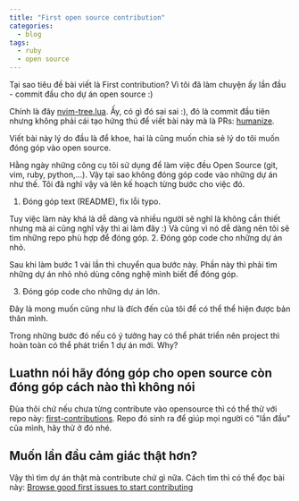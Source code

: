 ```yaml
---
title: "First open source contribution"
categories:
  - blog
tags:
  - ruby
  - open source
---
```

Tại sao tiêu đề bài viết là First contribution? Vì tôi đã làm chuyện ấy lần đầu - commit đầu cho dự án open source :)

Chính là đây [nvim-tree.lua](https://github.com/kyazdani42/nvim-tree.lua/commit/52d28143cb01088e9cfdc2c03ddeed60bb00f450). Ấy, có gì đó sai sai :), đó là commit đầu tiên nhưng không phải cái tạo hứng thú để viết bài này mà là PRs: [humanize](https://github.com/radar/humanize/pulls?q=is%3Apr+author%3Aluathn+is%3Aclosed).

Viết bài này lý do đầu là để khoe, hai là cũng muốn chia sẻ lý do tôi muốn đóng góp vào open source.

Hằng ngày những công cụ tôi sử dụng để làm việc đều Open Source (git, vim, ruby, python,...). Vậy tại sao không đóng góp code vào những dự án như thế. Tôi đã nghĩ vậy và lên kế hoạch từng bước cho việc đó. 
1. Đóng góp text (README), fix lỗi typo.
  
Tuy việc làm này khá là dễ dàng và nhiều người sẽ nghĩ là không cần thiết nhưng mà ai cũng nghĩ vậy thì ai làm đây :)
Và cũng vì nó dễ dàng nên tôi sẽ tìm những repo phù hợp để đóng góp. 
2. Đóng góp code cho những dự án nhỏ. 

Sau khi làm bước 1 vài lần thì chuyển qua bước này. Phần này thì phải tìm những dự án nhỏ nhỏ dùng công nghệ mình biết để đóng góp.

3. Đóng góp code cho những dự án lớn.

Đây là mong muốn cũng như là đích đến của tôi để có thể thể hiện được bản thân mình.

Trong những bước đó nếu có ý tưởng hay có thể phát triển nên project thì hoàn toàn có thể phát triển 1 dự án mới. 
Why?

## Luathn nói hãy đóng góp cho open source còn đóng góp cách nào thì không nói
Đùa thôi chứ nếu chưa từng contribute vào opensource thì có thể thử với repo này: [first-contributions](https://github.com/firstcontributions/first-contributions/blob/master/translations/README.vn.md). Repo đó sinh ra để giúp mọi người có "lần đầu" của mình, hãy thử ở đó nhé.

## Muốn lần đầu cảm giác thật hơn?
Vậy thì tìm dự án thật mà contribute chứ gì nữa.
Cách tìm thì có thể đọc bài này: [Browse good first issues to start contributing](https://github.blog/2020-01-22-browse-good-first-issues-to-start-contributing-to-open-source/)